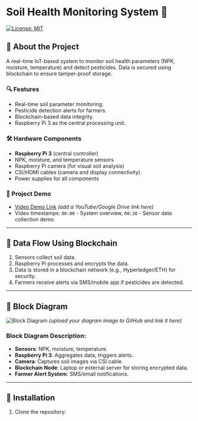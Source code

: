 # Soil Health Monitoring System 🌱  
[![License: MIT](https://img.shields.io/badge/License-MIT-yellow.svg)](https://opensource.org/licenses/MIT)  

## 📖 About the Project  
A real-time IoT-based system to monitor soil health parameters (NPK, moisture, temperature) and detect pesticides. Data is secured using blockchain to ensure tamper-proof storage.  

### 🔍 Features  
- Real-time soil parameter monitoring.  
- Pesticide detection alerts for farmers.  
- Blockchain-based data integrity.  
- Raspberry Pi 3 as the central processing unit.  

### 🛠️ Hardware Components  
- **Raspberry Pi 3** (central controller)  
- NPK, moisture, and temperature sensors  
- Raspberry Pi camera (for visual soil analysis)  
- CSI/HDMI cables (camera and display connectivity)  
- Power supplies for all components  

### 🎥 Project Demo  
- [Video Demo Link](#) *(add a YouTube/Google Drive link here)*  
- Video timestamps: `00:00` - System overview, `00:30` - Sensor data collection demo.  

---

## 🔄 Data Flow Using Blockchain  
1. Sensors collect soil data.  
2. Raspberry Pi processes and encrypts the data.  
3. Data is stored in a blockchain network (e.g., Hyperledger/ETH) for security.  
4. Farmers receive alerts via SMS/mobile app if pesticides are detected.  

---

## 📂 Block Diagram  
![Block Diagram](blockdiagram.png) *(upload your diagram image to GitHub and link it here)*  

### Block Diagram Description:  
- **Sensors**: NPK, moisture, temperature.  
- **Raspberry Pi 3**: Aggregates data, triggers alerts.  
- **Camera**: Captures soil images via CSI cable.  
- **Blockchain Node**: Laptop or external server for storing encrypted data.  
- **Farmer Alert System**: SMS/email notifications.  

---

## 🚀 Installation  
1. Clone the repository:  
   ```bash  
   
